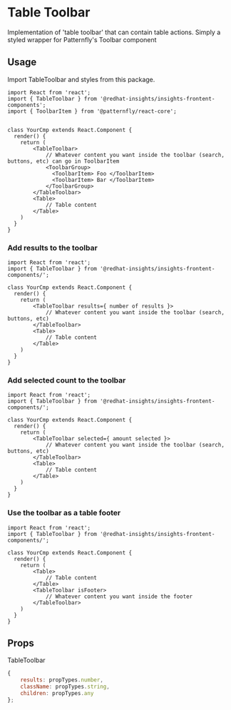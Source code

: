 # Table Toolbar

Implementation of 'table toolbar' that can contain table actions. Simply a styled wrapper for Patternfly's Toolbar component

## Usage

Import TableToolbar and styles from this package.

```JSX
import React from 'react';
import { TableToolbar } from '@redhat-insights/insights-frontent-components';
import { ToolbarItem } from '@patternfly/react-core';


class YourCmp extends React.Component {
  render() {
    return (
        <TableToolbar>
            // Whatever content you want inside the toolbar (search, buttons, etc) can go in ToolbarItem
            <ToolbarGroup>
              <ToolbarItem> Foo </ToolbarItem>
              <ToolbarItem> Bar </ToolbarItem>
            </ToolbarGroup>
        </TableToolbar>
        <Table>
            // Table content
        </Table>
    )
  }
}
```

### Add results to the toolbar

```JSX
import React from 'react';
import { TableToolbar } from '@redhat-insights/insights-frontent-components/';

class YourCmp extends React.Component {
  render() {
    return (
        <TableToolbar results={ number of results }>
            // Whatever content you want inside the toolbar (search, buttons, etc)
        </TableToolbar>
        <Table>
            // Table content
        </Table>
    )
  }
}
```

### Add selected count to the toolbar

```JSX
import React from 'react';
import { TableToolbar } from '@redhat-insights/insights-frontent-components/';

class YourCmp extends React.Component {
  render() {
    return (
        <TableToolbar selected={ amount selected }>
            // Whatever content you want inside the toolbar (search, buttons, etc)
        </TableToolbar>
        <Table>
            // Table content
        </Table>
    )
  }
}
```

### Use the toolbar as a table footer

```JSX
import React from 'react';
import { TableToolbar } from '@redhat-insights/insights-frontent-components/';

class YourCmp extends React.Component {
  render() {
    return (
        <Table>
            // Table content
        </Table>
        <TableToolbar isFooter>
            // Whatever content you want inside the footer
        </TableToolbar>
    )
  }
}
```

## Props

TableToolbar

```javascript
{
    results: propTypes.number,
    className: propTypes.string,
    children: propTypes.any
};
```